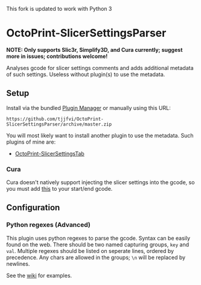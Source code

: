 This fork is updated to work with Python 3

# OctoPrint-SlicerSettingsParser

**NOTE: Only supports Slic3r, Simplify3D, and Cura currently; suggest more in issues; contributions welcome!**

Analyses gcode for slicer settings comments and adds additional metadata of such settings. Useless without plugin(s) to use the metadata. 

## Setup

Install via the bundled [Plugin Manager](https://github.com/foosel/OctoPrint/wiki/Plugin:-Plugin-Manager)
or manually using this URL:

    https://github.com/tjjfvi/OctoPrint-SlicerSettingsParser/archive/master.zip

You will most likely want to install another plugin to use the metadata. Such plugins of mine are:
 - [OctoPrint-SlicerSettingsTab](https://github.com/tjjfvi/OctoPrint-SlicerSettingsTab)
 
### Cura

Cura doesn't natively support injecting the slicer settings into the gcode, so you must add [this](https://gist.github.com/tjjfvi/75210b2ed20ed194d6eab48bf70c4f12) to your start/end gcode.

## Configuration

### Python regexes (Advanced)

This plugin uses python regexes to parse the gcode.
Syntax can be easily found on the web.
There should be two named capturing groups, `key` and `val`.
Multiple regexes should be listed on seperate lines, ordered by precedence.
Any chars are allowed in the groups; `\n` will be replaced by newlines.

See the [wiki](https://github.com/tjjfvi/OctoPrint-SlicerSettingsParser/wiki/Python-regexes) for examples.
